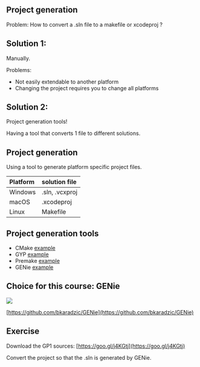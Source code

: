 ## Project generation

Problem: How to convert a .sln file to a makefile or xcodeproj ?


## Solution 1:

Manually.

Problems:
* Not easily extendable to another platform
* Changing the project requires you to change all platforms

## Solution 2:

Project generation tools!

Having a tool that converts 1 file to different solutions.


## Project generation

Using a tool to generate platform specific project files.

| Platform | solution file |
| :------------- | :------------- |
| Windows       | .sln, .vcxproj  |
| macOS       | .xcodeproj  |
| Linux       | Makefile  |


## Project generation tools

* CMake [example](https://github.com/firehol/netdata/blob/master/CMakeLists.txt)
* GYP [example](https://github.com/electron/electron/blob/master/electron.gyp)
* Premake [example](https://github.com/FishingCactus/litehtml/blob/master/premake4.lua)
* GENie [example](https://github.com/jarikomppa/soloud/blob/master/build/genie.lua)


## Choice for this course: GENie

[![](http://img.youtube.com/vi/_vArtdDTrTM/0.jpg)](http://www.youtube.com/watch?v=_vArtdDTrTM)

[https://github.com/bkaradzic/GENie](https://github.com/bkaradzic/GENie)


## Exercise

Download the GP1 sources: [https://goo.gl/j4KGtj](https://goo.gl/j4KGtj)

Convert the project so that the .sln is generated by GENie.
